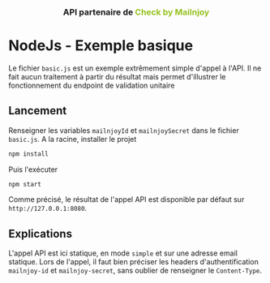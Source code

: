 <h3 align="center">API partenaire de <span style="color:#95C11F;">Check by Mailnjoy<span></h3>

# NodeJs -  Exemple basique
Le fichier `basic.js` est un exemple extrêmement simple d'appel à l'API. Il ne fait aucun traitement à partir du résultat mais permet d'illustrer le fonctionnement du endpoint de validation unitaire

## Lancement
Renseigner les variables `mailnjoyId` et  `mailnjoySecret` dans le fichier `basic.js`.
A la racine, installer le projet
```bash
npm install
```
Puis l'exécuter 
```bash
npm start
```
Comme précisé, le résultat de l'appel API est disponible par défaut sur `http://127.0.0.1:8080`.

## Explications
L'appel API est ici statique, en mode `simple` et sur une adresse email statique.
Lors de l'appel, il faut bien préciser les headers d'authentification `mailnjoy-id` et `mailnjoy-secret`, sans oublier de renseigner le `Content-Type`.

